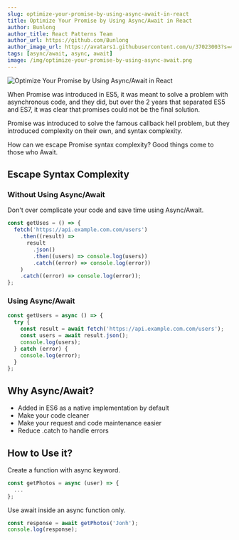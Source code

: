 ```yaml
---
slug: optimize-your-promise-by-using-async-await-in-react
title: Optimize Your Promise by Using Async/Await in React
author: Bunlong
author_title: React Patterns Team
author_url: https://github.com/Bunlong
author_image_url: https://avatars1.githubusercontent.com/u/37023003?s=400&u=0049c6773040efb265cdf622076305f8b47facec&v=4
tags: [async/await, async, await]
image: /img/optimize-your-promise-by-using-async-await.png
---
```


![Optimize Your Promise by Using Async/Await in React](/img/optimize-your-promise-by-using-async-await.png "Optimize Your Promise by Using Async/Await in React")

When Promise was introduced in ES5, it was meant to solve a problem with asynchronous code, and they did, but over the 2 years that separated ES5 and ES7, it was clear that promises could not be the final solution.

Promise was introduced to solve the famous callback hell problem, but they introduced complexity on their own, and syntax complexity.

How can we escape Promise syntax complexity? Good things come to those who Await.

<!--truncate-->

## Escape Syntax Complexity

### Without Using Async/Await

Don't over complicate your code and save time using Async/Await.

```js
const getUses = () => {
  fetch('https://api.example.com.com/users')
    .then((result) =>
      result
        .json()
        .then((users) => console.log(users))
        .catch((error) => console.log(error))
    )
    .catch((error) => console.log(error));
};
```

### Using Async/Await

```js
const getUsers = async () => {
  try {
    const result = await fetch('https://api.example.com.com/users');
    const users = await result.json();
    console.log(users);
  } catch (error) {
    console.log(error);
  }
};
```

## Why Async/Await?

* Added in ES6 as a native implementation by default
* Make your code cleaner
* Make your request and code maintenance easier
* Reduce .catch to handle errors

## How to Use it?

Create a function with async keyword.

```javascript
const getPhotos = async (user) => {
  ...
};
```

Use await inside an async function only.

```javascript
const response = await getPhotos('Jonh');
console.log(response);
```
